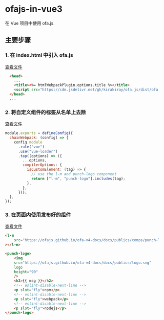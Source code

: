 # ofajs-in-vue3

在 Vue 项目中使用 ofa.js.

## 主要步骤

### 1. 在 index.html 中引入 ofa.js

[查看文件](./public/index.html)

```html
  <head>
    ...
    <title><%= htmlWebpackPlugin.options.title %></title>
    <script src="https://cdn.jsdelivr.net/gh/kirakiray/ofa.js/dist/ofa.min.js"></script>
  </head>
  ...
```

### 2. 将自定义组件的标签从名单上去除

[查看文件](./vue.config.js)

```javascript
module.exports = defineConfig({
  chainWebpack: (config) => {
    config.module
      .rule("vue")
      .use("vue-loader")
      .tap((options) => ({
        ...options,
        compilerOptions: {
          isCustomElement: (tag) => {
            // use the l-m and punch-logo component
            return ["l-m", "punch-logo"].includes(tag);
          },
        },
      }));
  },
});
```

### 3. 在页面内使用发布好的组件

[查看文件](./src/components/HelloWorld.vue)

```html
<l-m
    src="https://ofajs.github.io/ofa-v4-docs/docs/publics/comps/punch-logo.html"
></l-m>

<punch-logo>
    <img
    src="https://ofajs.github.io/ofa-v4-docs/docs/publics/logo.svg"
    logo
    height="90"
    />
    <h2>{{ msg }}</h2>
    <!-- eslint-disable-next-line -->
    <p slot="fly">npm</p>
    <!-- eslint-disable-next-line -->
    <p slot="fly">webpack</p>
    <!-- eslint-disable-next-line -->
    <p slot="fly">nodejs</p>
</punch-logo>
```
